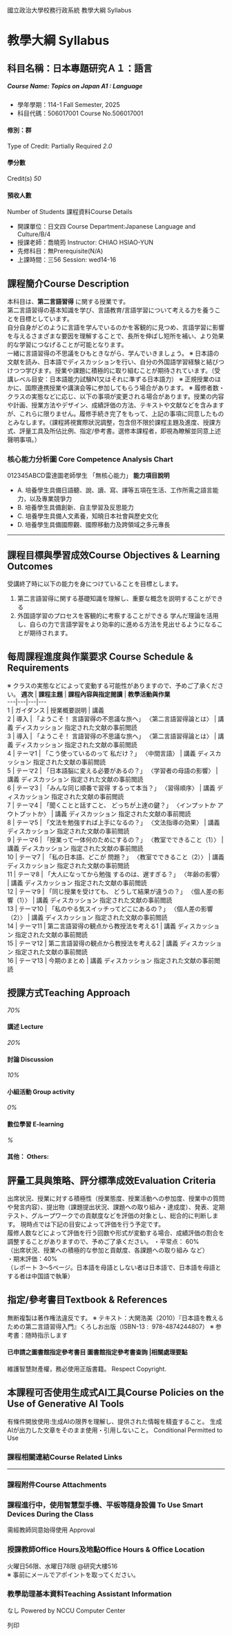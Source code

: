 國立政治大學校務行政系統 教學大綱 Syllabus
# 教學大綱 Syllabus
##  科目名稱：日本專題研究Ａ１：語言
#####  Course Name: Topics on Japan A1 : Language
  * 學年學期：114-1 Fall Semester, 2025 
  * 科目代碼：506017001 Course No.506017001


#### 修別：群
Type of Credit: Partially Required 
_2.0_
#### 學分數
Credit(s)
_50_
#### 預收人數
Number of Students
課程資料Course Details
  * 開課單位：日文四 Course Department:Japanese Language and Culture/B/4 
  * 授課老師：喬曉筠 Instructor: CHIAO HSIAO-YUN 
  * 先修科目：無Prerequisite(N/A)
  * 上課時間：三56 Session: wed14-16


##  課程簡介Course Description
本科目は、**第二言語習得** に関する授業です。  
第二言語習得の基本知識を学び、言語教育/言語学習について考える力を養うことを目標としています。  
自分自身がどのように言語を学んでいるのかを客観的に見つめ、言語学習に影響を与えるさまざまな要因を理解することで、長所を伸ばし短所を補い、より効果的な学習につなげることが可能となります。  
一緒に言語習得の不思議をひもときながら、学んでいきましょう。
※ 日本語の文献を読み、日本語でディスカッションを行い、自分の外国語学習経験と結びつけつつ学びます。授業や課題に積極的に取り組むことが期待されています。（受講レベル目安：日本語能力試験N1又はそれに準ずる日本語力）
※ 正規授業のほかに、国際連携授業や講演会等に参加してもらう場合があります。
※ 履修者数・クラスの実態などに応じ、以下の事項が変更される場合があります。授業の内容や計画、授業方法やデザイン、成績評価の方法、テキストや文献などを含みますが、これらに限りません。履修手続き完了をもって、上記の事項に同意したものとみなします。（課程將視實際狀況調整，包含但不限於課程主題及進度、授課方式、評量工具及所佔比例、指定/參考書。選修本課程者，即視為瞭解並同意上述聲明事項。）
###  核心能力分析圖 Core Competence Analysis Chart
012345ABCD雷達圖老師學生
「無核心能力」 
**能力項目說明**
  * A. 培養學生具備日語聽、說、讀、寫、譯等五項在生活、工作所需之語言能力，以及專業競爭力
  * B. 培養學生具備創新、自主學習及反思能力
  * C. 培養學生具備人文素養，知曉日本社會與歷史文化
  * D. 培養學生具備國際觀、國際移動力及跨領域之多元專長


* * *
##  課程目標與學習成效Course Objectives & Learning Outcomes 
受講終了時に以下の能力を身につけていることを目標とします。  
1. 第二言語習得に関する基礎知識を理解し、重要な概念を説明することができる  
2. 外国語学習のプロセスを客観的に考察することができる
学んだ理論を活用し、自らの力で言語学習をより効率的に進める方法を見出せるようになることが期待されます。
##  每周課程進度與作業要求 Course Schedule & Requirements
※ クラスの実態などによって変動する可能性がありますので、予めご了承ください。
**週次** |  **課程主題** |  **課程****內****容與指定****閱****讀** |  **教學活動與作業**  
---|---|---|---  
1 |  ガイダンス |  授業概要説明 |  講義  
2 |  導入 |  「ようこそ！ 言語習得の不思議な旅へ」 〈第二言語習得論とは〉 |  講義 ディスカッション 指定された文献の事前閲読  
3 |  導入 |  「ようこそ！ 言語習得の不思議な旅へ」 〈第二言語習得論とは〉 |  講義 ディスカッション 指定された文献の事前閲読  
4 |  テーマ1 |  「こう使っているのって 私だけ？」 〈中間言語〉 |  講義 ディスカッション 指定された文献の事前閲読  
5 |  テーマ2 |  「日本語脳に変える必要があるの？」 〈学習者の母語の影響〉 |  講義 ディスカッション 指定された文献の事前閲読  
6 |  テーマ3 |  「みんな同じ順番で習得 するって本当？」 〈習得順序〉 |  講義 ディスカッション 指定された文献の事前閲読  
7 |  テーマ4 |  「聞くことと話すこと、 どっちが上達の鍵？」 〈インプットか アウトプットか〉 |  講義 ディスカッション 指定された文献の事前閲読  
8 |  テーマ5 |  「文法を勉強すれば上手になるの？」 〈文法指導の効果〉 |  講義 ディスカッション 指定された文献の事前閲読  
9 |  テーマ6 |  「授業って一体何のためにするの？」 〈教室でできること（1）〉 |  講義 ディスカッション 指定された文献の事前閲読  
10 |  テーマ7 |  「私の日本語、どこが 問題？」 〈教室でできること（2）〉 |  講義 ディスカッション 指定された文献の事前閲読  
11 |  テーマ8 |  「大人になってから勉強 するのは、遅すぎる？」 〈年齢の影響〉 |  講義 ディスカッション 指定された文献の事前閲読  
12 |  テーマ9 |  「同じ授業を受けても、 どうして結果が違うの？」 〈個人差の影響（1）〉 |  講義 ディスカッション 指定された文献の事前閲読  
13 |  テーマ10 |  「私のやる気スイッチってどこにあるの？」 〈個人差の影響（2）〉 |  講義 ディスカッション 指定された文献の事前閲読  
14 |  テーマ11 |  第二言語習得の観点から教授法を考える1 |  講義 ディスカッション 指定された文献の事前閲読  
15 |  テーマ12 |  第二言語習得の観点から教授法を考える2 |  講義 ディスカッション 指定された文献の事前閲読  
16 |  テーマ13 |  今期のまとめ |  講義 ディスカッション 指定された文献の事前閲読  
##  授課方式Teaching Approach
_70%_
####  講述 Lecture
_20%_
####  討論 Discussion
_10%_
####  小組活動 Group activity
_0%_
####  數位學習 E-learning
_%_
####  其他： Others:
##  評量工具與策略、評分標準成效Evaluation Criteria
出席状況、授業に対する積極性（授業態度、授業活動への参加度、授業中の質問や発言内容）、提出物（課題提出状況、課題への取り組み・達成度）、発表、定期テスト、グループワークでの貢献度などを評価の対象とし、総合的に判断します。
現時点では下記の目安によって評価を行う予定です。  
履修人数などによって評価を行う回数や形式が変動する場合、成績評価の割合を調整することがありますので、予めご了承ください。
・平常点： 60%   
（出席状況、授業への積極的な参加と貢献度、各課題への取り組み など）  
・期末評価：40%   
（レポート 3～5ページ。日本語を母語としない者は日本語で、日本語を母語とする者は中国語で執筆）
##  指定/參考書目Textbook & References
無断複製は著作権法違反です。
※ テキスト：大関浩美（2010）『日本語を教えるための第二言語習得入門』くろしお出版（ISBN-13 ‏: ‎ 978-4874244807）
※ 参考書：随時指示します  

####  已申請之圖書館指定參考書目  圖書館指定參考書查詢 |相關處理要點
維護智慧財產權，務必使用正版書籍。 Respect Copyright.
##  本課程可否使用生成式AI工具Course Policies on the Use of Generative AI Tools
有條件開放使用:生成AIの限界を理解し、提供された情報を精査すること。 生成AIが出力した文章をそのまま使用・引用しないこと。 Conditional Permitted to Use 
###  課程相關連結Course Related Links
* * *
###  課程附件Course Attachments
###  課程進行中，使用智慧型手機、平板等隨身設備 To Use Smart Devices During the Class
需經教師同意始得使用  Approval
###  授課教師Office Hours及地點Office Hours & Office Location
火曜日56限、水曜日78限 @研究大樓516  
※ 事前にメールでアポイントを取ってください。
###  教學助理基本資料Teaching Assistant Information
なし
Powered by NCCU Computer Center
  
列印
